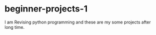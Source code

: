 # beginner-projects-1
I am Revising python programming and these are my some projects after long time.  
